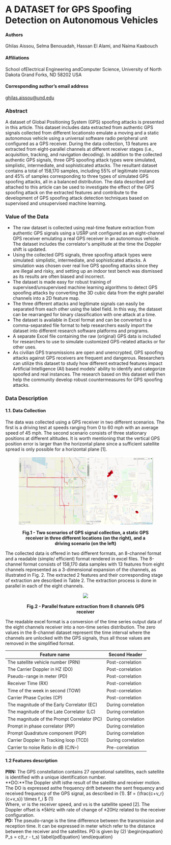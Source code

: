 # A DATASET for GPS Spoofing Detection on Autonomous Vehicles
#### Authors
Ghilas Aissou, Selma Benouadah, Hassan El Alami, and Naima Kaabouch
#### Affiliations
School ofElectrical Engineering andComputer Science, University of North Dakota Grand Forks, ND 58202
USA
#### Corresponding author’s email address
ghilas.aissou@und.edu
### Abstract
A dataset of Global Positioning System (GPS) spoofing attacks is presented in this article. This dataset includes data extracted 
from authentic GPS signals collected from different locationsto emulate a moving and a static autonomous vehicle using a universal
software radio peripheral unit configured as a GPS receiver. During the data collection, 13 features are extracted from eight-parallel 
channels at different receiver stages (i.e., acquisition, tracking, and navigation decoding). In addition to the collected authentic GPS 
signals, three GPS spoofing attack types were simulated, simplistic, intermediate, and sophisticated attacks. The resultant dataset 
contains a total of 158,170 samples, including 55% of legitimate instances and 45% of samples corresponding to three types of 
simulated GPS spoofing attacks, all in a balanced distribution. The data described and attached to this article can be used to 
investigate the effect of the GPS spoofing attack on the extracted features and contribute to the development of GPS spoofing attack 
detection techniques based on supervised and unsupervised machine learning.

### Value of the Data
- The raw dataset is collected using real-time feature extraction from authentic GPS signals using a USRP unit configured as 
an eight-channel GPS receiver emulating a real GPS receiver in an autonomous vehicle. The dataset includes the correlator's 
amplitude at the time the Doppler shift is updated.
- Using the collected GPS signals, three spoofing attack types were simulated: simplistic, intermediate, and sophisticated 
attacks. A simulation was chosen over real live GPS spoofing attacks since they are illegal and risky, and setting up an indoor 
test bench was dismissed as its results are often biased and incorrect.
- The dataset is made easy for robust training of supervised/unsupervised machine learning algorithms to detect GPS spoofing 
attacks by converting the 3D cubic data from the eight parallel channels into a 2D feature map.
- The three different attacks and legitimate signals can easily be separated from each other using the label field. In this way, 
the dataset can be rearranged for binary classification with one attack at a time.
- The dataset is available in Excel format and can be converted to a comma-separated file format to help researchers easily 
import the dataset into different research software platforms and programs.
- A separate Excel file containing the raw (original) GPS data is included for researchers to use to simulate customized GPS-related attacks or for other uses.
- As civilian GPS transmissions are open and unencrypted, GPS spoofing attacks against GPS receivers are frequent and 
dangerous. Researchers can utilize this dataset to study how different extracted features impact Artificial Intelligence (AI) 
based models' ability to identify and categorize spoofed and real instances. The research based on this dataset will then help 
the community develop robust countermeasures for GPS spoofing attacks.

### Data Description 
 
#### 1.1. Data Collection
The data was collected using a GPS receiver in two different scenarios. The first is a driving test at speeds ranging from 0 to 60 mph 
with an average speed of 45 mph. The second scenario consists of three stationary positions at different altitudes. It is worth 
mentioning that the vertical GPS position error is larger than the horizontal plane since a sufficient satellite spread is only possible 
for a horizontal plane [1].
<figure>
<p align="center">
  <img src="https://github.com/ghilasaissou/A-DATASET-FOR-GPS-SPOOFING-DETECTION-ON-AUTONOMOUS-VEHICLES/blob/main/Screenshot%202022-11-21%20192901.png">
 <figcaption align = "center"><b> Fig.1 - Two scenarios of GPS signal collection, a static GPS receiver in three different locations 
                                    (on the right), and a driving scenario (on the left) </b></figcaption>
</p>
</figure>
The collected data is offered in two different formats, an 8-channel format and a readable (simple/ efficient)
format rendered in excel files. The 8-channel format consists of 158,170 data samples with 13 features from
eight channels represented as a 3-dimensional expansion of the channels, as illustrated in Fig. 2. The extracted
2
features and their corresponding stage of extraction are described in Table 2. The extraction process is done in
parallel in each of the eight channels.

<figure>
<p align="center">
  <img src="https://github.com/ghilasaissou/A-DATASET-FOR-GPS-SPOOFING-DETECTION-ON-AUTONOMOUS-VEHICLES/blob/main/Screenshot 2023-03-07 134737.png">
 <figcaption align = "center"><b> Fig.2 - Parallel feature extraction from 8 channels GPS receiver </b></figcaption>
</p>
</figure>

The readable excel format is a conversion of the time series output data of the eight channels receiver into
a non-time series distribution. The zero values in the 8-channel dataset represent the time interval where the
channels are unlocked with the GPS signals, thus all those values are removed in the simplified format.

| Feature name  | Second Header |
| ------------- | ------------- |
|The satellite vehicle number (PRN) |Post-correlation|
|The Carrier Doppler in HZ (DO) |Post-correlation|
|Pseudo-range in meter (PD) |Post-correlation|
|Receiver Time (RX) |Post-correlation|
|Time of the week in second (TOW)| Post-correlation|
|Carrier Phase Cycles (CP) | Post-correlation|
|The magnitude of the Early Correlator (EC)| During correlation|
|The magnitude of the Late Correlator (LC) |During correlation|
|The magnitude of the Prompt Correlator (PC)| During correlation| 
|Prompt in phase correlator (PIP) |During correlation|
|Prompt Quadrature component (PQP)| During correlation|
|Carrier Doppler in Tracking loop (TCD)| During correlation|
|Carrier to noise Ratio in dB (C/N◦)| Pre-correlation|
 
 #### 1.2 Features description
**PRN:** The GPS constellation contains 27 operational satellites, each satellite is identified with a unique identification number.      
**DO:**The Doppler shift isthe result of the satellite and receiver motion. The DO is expressed asthe frequency drift between the sent
frequency and received frequency of the GPS signal, as described in (1). 
$f = (\frac{c+v_r}{c+v_s}) \times f_i $    (1)   
Where, vr is the receiver speed, and vs is the satellite speed [2]. The Doppler offset is ±5kHz with rate of
change of ±20Hz related to the receiver configuration. <br> 
**PD:** The pseudo-range is the time difference between the transmission and reception time. It can be expressed
in meter which refer to the distance between the receiver and the satellites. PD is given by (2)
\begin{equation}
P_s = c(t_r - t_s)
	\label{pdEquation}
\end{equation}


